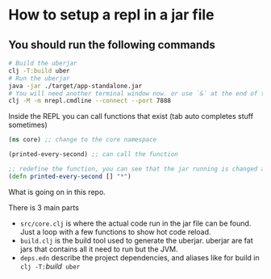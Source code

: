 # How to setup a repl in a jar file

## You should run the following commands

```bash
# Build the uberjar
clj -T:build uber
# Run the uberjar
java -jar ./target/app-standalone.jar
# You will need another terminal window now. or use `&` at the end of the previous command
clj -M -m nrepl.cmdline --connect --port 7888
```

Inside the REPL you can call functions that exist (tab auto completes stuff sometimes)
```clojure
(ns core) ;; change to the core namespace

(printed-every-second) ;; can call the function

;; redefine the function, you can see that the jar running is changed as well.
(defn printed-every-second [] "*") 
```

What is going on in this repo.

There is 3 main parts

* `src/core.clj` is where the actual code run in the jar file can be found. Just a loop with a few functions to show hot code reload.
* `build.clj` is the build tool used to generate the uberjar. uberjar are fat jars that contains all it need to run but the JVM.
* `deps.edn` describe the project dependencies, and aliases like for build in `clj -T:`*build*` uber`


